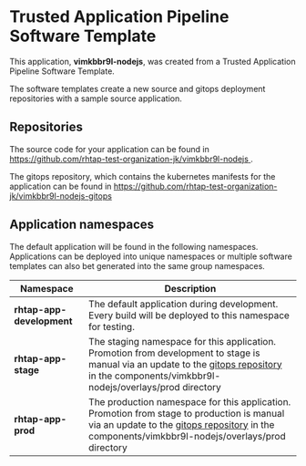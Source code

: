 # Trusted Application Pipeline Software Template

This application, **vimkbbr9l-nodejs**, was created from a Trusted Application Pipeline Software Template.

The software templates create a new source and gitops deployment repositories with a sample source application. 

## Repositories

The source code for your application can be found in [https://github.com/rhtap-test-organization-jk/vimkbbr9l-nodejs ](https://github.com/rhtap-test-organization-jk/vimkbbr9l-nodejs ).
 
The gitops repository, which contains the kubernetes manifests for the application can be found in 
[https://github.com/rhtap-test-organization-jk/vimkbbr9l-nodejs-gitops ](https://github.com/rhtap-test-organization-jk/vimkbbr9l-nodejs-gitops ) 

## Application namespaces 

The default application will be found in the following namespaces. Applications can be deployed into unique namespaces or multiple software templates can also bet generated into the same group namespaces.  

|  Namespace   |  Description   |  
| -------- | -------- |   
| **rhtap-app-development** | The default application during development. Every build will be deployed to this namespace for testing. | 
| **rhtap-app-stage** | The staging namespace for this application. Promotion from development to stage is manual via an update to the [gitops repository](https://github.com/rhtap-test-organization-jk/vimkbbr9l-nodejs-gitops ) in the components/vimkbbr9l-nodejs/overlays/prod directory |  
| **rhtap-app-prod** | The production namespace for this application. Promotion from stage to production is manual via an update to the [gitops repository](https://github.com/rhtap-test-organization-jk/vimkbbr9l-nodejs-gitops ) in the components/vimkbbr9l-nodejs/overlays/prod directory | 